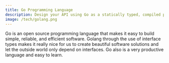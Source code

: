 ```yaml
---
title: Go Programming Language
description: Design your API using Go as a statically typed, compiled programming language
image: /tech/golang.png
---
```


Go is an open source programming language that makes it easy to build simple, reliable, and efficient software. Golang through the use of interface types makes it really nice for us to create beautiful software solutions and let the outside world only depend on interfaces. Go also is a very productive language and easy to learn.
